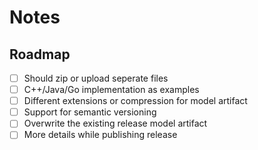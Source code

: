 # Notes

## Roadmap
- [ ] Should zip or upload seperate files
- [ ] C++/Java/Go implementation as examples
- [ ] Different extensions or compression for model artifact
- [ ] Support for semantic versioning
- [ ] Overwrite the existing release model artifact
- [ ] More details while publishing release
